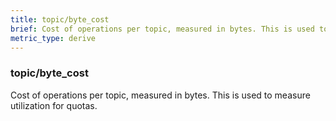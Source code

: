 ```yaml
---
title: topic/byte_cost
brief: Cost of operations per topic, measured in bytes. This is used to measure utilization for quotas.
metric_type: derive
---
```

### topic/byte_cost

Cost of operations per topic, measured in bytes. This is used to measure utilization for quotas.